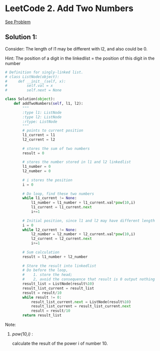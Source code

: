 # LeetCode 2. Add Two Numbers
[See Problem](https://leetcode.com/problems/add-two-numbers/solution/)

## Solution 1:
Consider: The length of l1 may be different with l2, and also could be 0.

Hint: The position of a digit in the linkedlist = the position of this digit in the number

```python
# Definition for singly-linked list.
# class ListNode(object):
#     def __init__(self, x):
#         self.val = x
#         self.next = None

class Solution(object):
	def addTwoNumbers(self, l1, l2):
		"""
		:type l1: ListNode
		:type l2: ListNode
		:rtype: ListNode
		"""
		# points to current position
		l1_current = l1
		l2_current = l2
		
		# stores the sum of two numbers
		result = 0
			
        # stores the number stored in l1 and l2 linkedlist
		l1_number = 0
		l2_number = 0
				
		# i stores the position
		i = 0
				
		# Do loop, find these two numbers 
		while l1_current != None:
			l1_number = l1_number + l1_current.val*pow(10,i)
			l1_current = l1_current.next
			i+=1
						
		# Initial position, since l1 and l2 may have different length    
		i = 0
		while l2_current != None:
			l2_number = l2_number + l2_current.val*pow(10,i)
			l2_current = l2_current.next
			i+=1
        
		# Sum calculation
		result = l1_number + l2_number
    
		# Store the result into linkedlist
		# Do before the loop, 
		#    1. store the head;
		#    2, avoid the consequence that result is 0 output nothing
		result_list = ListNode(result%10)
		result_list_current = result_list
		result = result/10
		while result != 0:
			result_list_current.next = ListNode(result%10)
			result_list_current = result_list_current.next
			result = result/10
		return result_list
```

Note:

1. *pow(10,i)* : 

   calculate the result of the power i of number 10.

